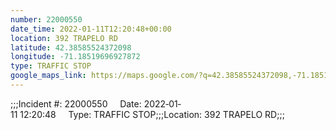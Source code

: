```yaml
---
number: 22000550
date_time: 2022-01-11T12:20:48+00:00
location: 392 TRAPELO RD
latitude: 42.38585524372098
longitude: -71.18519696927872
type: TRAFFIC STOP
google_maps_link: https://maps.google.com/?q=42.38585524372098,-71.18519696927872
---
```


;;;Incident #: 22000550     Date: 2022‐01‐11 12:20:48     Type: TRAFFIC STOP;;;Location: 392 TRAPELO RD;;;
